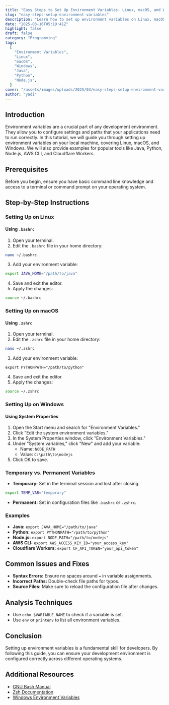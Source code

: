 ```yaml
---
title: "Easy Steps to Set Up Environment Variables: Linux, macOS, and Windows"
slug: "easy-steps-setup-environment-variables"
description: "Learn how to set up environment variables on Linux, macOS, and Windows with examples for Java, Python, Node.js, AWS CLI, and Cloudflare Workers."
date: "2025-03-16T05:19:41Z"
highlight: false
draft: false
category: "Programming"
tags:
  [
    "Environment Variables",
    "Linux",
    "macOS",
    "Windows",
    "Java",
    "Python",
    "Node.js",
  ]
cover: "/assets/images/uploads/2025/03/easy-steps-setup-environment-variables.png"
author: "yadi"
---
```


## Introduction

Environment variables are a crucial part of any development environment. They allow you to configure settings and paths that your applications need to run correctly. In this tutorial, we will guide you through setting up environment variables on your local machine, covering Linux, macOS, and Windows. We will also provide examples for popular tools like Java, Python, Node.js, AWS CLI, and Cloudflare Workers.

## Prerequisites

Before you begin, ensure you have basic command line knowledge and access to a terminal or command prompt on your operating system.

## Step-by-Step Instructions

### Setting Up on Linux

#### Using `.bashrc`

1. Open your terminal.
2. Edit the `.bashrc` file in your home directory:

```bash
nano ~/.bashrc
```

3. Add your environment variable:

```bash
export JAVA_HOME="/path/to/java"
```

4. Save and exit the editor.
5. Apply the changes:

```bash
source ~/.bashrc
```

### Setting Up on macOS

#### Using `.zshrc`

1. Open your terminal.
2. Edit the `.zshrc` file in your home directory:

```bash
nano ~/.zshrc
```

3. Add your environment variable:

```bash:.zshrc
export PYTHONPATH="/path/to/python"
```

4. Save and exit the editor.
5. Apply the changes:

```bash
source ~/.zshrc
```

### Setting Up on Windows

#### Using System Properties

1. Open the Start menu and search for "Environment Variables."
2. Click "Edit the system environment variables."
3. In the System Properties window, click "Environment Variables."
4. Under "System variables," click "New" and add your variable:
   - Name: `NODE_PATH`
   - Value: `C:\path\to\nodejs`
5. Click OK to save.

### Temporary vs. Permanent Variables

- **Temporary:** Set in the terminal session and lost after closing.

```bash
export TEMP_VAR="temporary"
```

- **Permanent:** Set in configuration files like `.bashrc` or `.zshrc`.

### Examples

- **Java:** `export JAVA_HOME="/path/to/java"`
- **Python:** `export PYTHONPATH="/path/to/python"`
- **Node.js:** `export NODE_PATH="/path/to/nodejs"`
- **AWS CLI:** `export AWS_ACCESS_KEY_ID="your_access_key"`
- **Cloudflare Workers:** `export CF_API_TOKEN="your_api_token"`

## Common Issues and Fixes

- **Syntax Errors:** Ensure no spaces around `=` in variable assignments.
- **Incorrect Paths:** Double-check file paths for typos.
- **Source Files:** Make sure to reload the configuration file after changes.

## Analysis Techniques

- Use `echo $VARIABLE_NAME` to check if a variable is set.
- Use `env` or `printenv` to list all environment variables.

## Conclusion

Setting up environment variables is a fundamental skill for developers. By following this guide, you can ensure your development environment is configured correctly across different operating systems.

## Additional Resources

- [GNU Bash Manual](https://www.gnu.org/software/bash/manual/)
- [Zsh Documentation](http://zsh.sourceforge.net/Doc/)
- [Windows Environment Variables](https://docs.microsoft.com/en-us/windows/win32/procthread/environment-variables)
